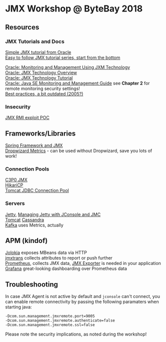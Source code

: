 # JMX Workshop @ ByteBay 2018 #

## Resources ##
### JMX Tutorials and Docs ###
[Simple JMX tutorial from Oracle](https://docs.oracle.com/javase/tutorial/jmx/TOC.html)  
[Easy to follow JMX tutorial series, start from the bottom](http://actimem.com/category/java/jmx/)  

[Oracle: Monitoring and Management Using JXM Technology](https://docs.oracle.com/javase/8/docs/technotes/guides/management/agent.html)  
[Oracle: JMX Technology Overview](https://docs.oracle.com/javase/8/docs/technotes/guides/jmx/overview/JMXoverviewTOC.html)  
[Oracle: JMX Technology Tutorial](https://docs.oracle.com/javase/8/docs/technotes/guides/jmx/tutorial/tutorialTOC.html)  
[Oracle: Java SE Monitoring and Management Guide](https://docs.oracle.com/javase/8/docs/technotes/guides/management/toc.html) see **Chapter 2** for remote monitoring security settings!  
[Best practices, a bit outdated (2005?)](http://www.oracle.com/us/technologies/java/best-practices-jsp-136021.html)

### Insecurity ###
[JMX RMI exploit POC](https://www.optiv.com/blog/exploiting-jmx-rmi)

## Frameworks/Libraries ##
[Spring Framework and JMX](https://docs.spring.io/spring-framework/docs/current/spring-framework-reference/integration.html#jmx)  
[Dropwizard Metrics](http://metrics.dropwizard.io/4.0.0/getting-started.html) - can be used without Dropwizard, save you lots of work!

### Connection Pools ###
[C3P0 JMX](http://www.mchange.com/projects/c3p0/#jmx_configuration_and_management)  
[HikariCP](https://github.com/brettwooldridge/HikariCP/wiki/MBean-\(JMX\)-Monitoring-and-Management)  
[Tomcat JDBC Connection Pool](https://tomcat.apache.org/tomcat-7.0-doc/jdbc-pool.html#JMX)

### Servers ###
[Jetty](https://www.eclipse.org/jetty/documentation/9.4.x/jmx-chapter.html), [Managing Jetty with JConsole and JMC](https://www.eclipse.org/jetty/documentation/9.4.x/jetty-jconsole.html)  
[Tomcat](https://tomcat.apache.org/tomcat-7.0-doc/monitoring.html)  [Cassandra](https://docs.datastax.com/en/cassandra/3.0/cassandra/operations/opsMonitoring.html#opsMonitoringJconsole)  
[Kafka](https://kafka.apache.org/documentation/#monitoring) uses Metrics, actually

## APM (kindof) ##
[Jolokia](https://jolokia.org/) exposes MBeans data via HTTP  
[jmxtrans](http://www.jmxtrans.org/) collects attributes to report or push further  
[Prometheus](https://prometheus.io/), collects JMX data, [JMX Exporter](https://github.com/prometheus/jmx_exporter) is needed in your application  
[Grafana](https://grafana.com/) great-looking dashboarding over Prometheus data

## Troubleshooting ##

In case JMX Agent is not active by default and `jconsole` can't connect,
you can enable remote connectivity by passing the following paramaters when
starting java:

```
-Dcom.sun.management.jmxremote.port=9005
-Dcom.sun.management.jmxremote.authenticate=false
-Dcom.sun.management.jmxremote.ssl=false
```

Please note the security implications, as noted during the workshop!
